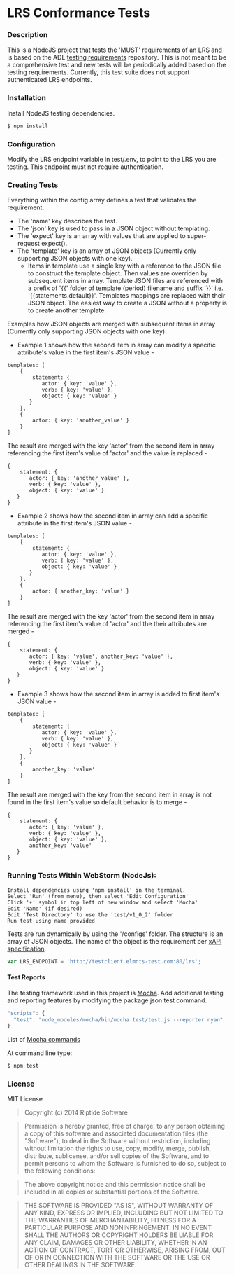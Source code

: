 LRS Conformance Tests
=====================

### Description

This is a NodeJS project that tests the 'MUST' requirements of an LRS and is based on the ADL [testing requirements](https://github.com/adlnet/xAPI_LRS_Test/blob/master/TestingRequirements.md) repository. This is not meant to be a comprehensive test and new tests will be periodically added based on the testing requirements. Currently, this test suite does not support authenticated LRS endpoints.

### Installation

Install NodeJS testing dependencies.

```bash
$ npm install
```

### Configuration

Modify the LRS endpoint variable in test/.env, to point to the LRS you are testing. This endpoint must not require authentication.

### Creating Tests

Everything within the config array defines a test that validates the requirement.
* The 'name' key describes the test.
* The 'json' key is used to pass in a JSON object without templating.
* The 'expect' key is an array with values that are applied to super-request expect().
* The 'template' key is an array of JSON objects (Currently only supporting JSON objects with one key).
    * Items in template use a single key with a reference to the JSON file to construct the template object.  Then values are overriden by subsequent items in array.  Template JSON files are referenced with a prefix of '{{' folder of template (period) filename <without extension> and suffix '}}' i.e. '{{statements.default}}'.  Templates mappings are replaced with their JSON object.  The easiest way to create a JSON without a property is to create another template.

Examples how JSON objects are merged with subsequent items in array (Currently only supporting JSON objects with one key):

* Example 1 shows how the second item in array can modify a specific attribute's value in the first item's JSON value -

```
templates: [
    {
        statement: {
           actor: { key: 'value' },
           verb: { key: 'value' },
           object: { key: 'value' }
       }
    },
    {
        actor: { key: 'another_value' }
    }
]
```
The result are merged with the key 'actor' from the second item in array referencing the first item's value of 'actor' and the value is replaced -
```
{
    statement: {
       actor: { key: 'another_value' },
       verb: { key: 'value' },
       object: { key: 'value' }
   }
}
```
* Example 2 shows how the second item in array can add a specific attribute in the first item's JSON value -
```
templates: [
    {
        statement: {
           actor: { key: 'value' },
           verb: { key: 'value' },
           object: { key: 'value' }
       }
    },
    {
        actor: { another_key: 'value' }
    }
]
```
The result are merged with the key 'actor' from the second item in array referencing the first item's value of 'actor' and the their attributes are merged -
```
{
    statement: {
       actor: { key: 'value', another_key: 'value' },
       verb: { key: 'value' },
       object: { key: 'value' }
   }
}
```
* Example 3 shows how the second item in array is added to first item's JSON value -
```
templates: [
    {
        statement: {
           actor: { key: 'value' },
           verb: { key: 'value' },
           object: { key: 'value' }
       }
    },
    {
        another_key: 'value'
    }
]
```
The result are merged with the key from the second item in array is not found in the first item's value so default behavior is to merge -
```
{
    statement: {
       actor: { key: 'value' },
       verb: { key: 'value' },
       object: { key: 'value' },
       another_key: 'value'
   }
}
```

### Running Tests Within WebStorm (NodeJs):
    Install dependencies using 'npm install' in the terminal.
    Select 'Run' (from menu), then select 'Edit Configuration'
    Click '+' symbol in top left of new window and select 'Mocha'
    Edit 'Name' (if desired)
    Edit 'Test Directory' to use the 'test/v1_0_2' folder
    Run test using name provided

Tests are run dynamically by using the '/configs' folder.  The structure is an array of JSON objects.  The name of the object is the requirement per [xAPI specification](https://github.com/adlnet/xAPI_LRS_Test/blob/master/TestingRequirements.md).

```js
var LRS_ENDPOINT = 'http://testclient.elmnts-test.com:80/lrs';
```

#### Test Reports
The testing framework used in this project is [Mocha](http://mochajs.org/). Add additional testing and reporting features by modifying the package.json test command.

```js
"scripts": {
  "test": "node_modules/mocha/bin/mocha test/test.js --reporter nyan"
}
```

List of [Mocha commands](http://mochajs.org/#mocha.opts)

At command line type:

```bash
$ npm test
```

### License
MIT License
>Copyright (c) 2014 Riptide Software

>Permission is hereby granted, free of charge, to any person obtaining
a copy of this software and associated documentation files (the
"Software"), to deal in the Software without restriction, including
without limitation the rights to use, copy, modify, merge, publish,
distribute, sublicense, and/or sell copies of the Software, and to
permit persons to whom the Software is furnished to do so, subject to
the following conditions:

>The above copyright notice and this permission notice shall be
included in all copies or substantial portions of the Software.

>THE SOFTWARE IS PROVIDED "AS IS", WITHOUT WARRANTY OF ANY KIND,
EXPRESS OR IMPLIED, INCLUDING BUT NOT LIMITED TO THE WARRANTIES OF
MERCHANTABILITY, FITNESS FOR A PARTICULAR PURPOSE AND
NONINFRINGEMENT. IN NO EVENT SHALL THE AUTHORS OR COPYRIGHT HOLDERS BE
LIABLE FOR ANY CLAIM, DAMAGES OR OTHER LIABILITY, WHETHER IN AN ACTION
OF CONTRACT, TORT OR OTHERWISE, ARISING FROM, OUT OF OR IN CONNECTION
WITH THE SOFTWARE OR THE USE OR OTHER DEALINGS IN THE SOFTWARE.
